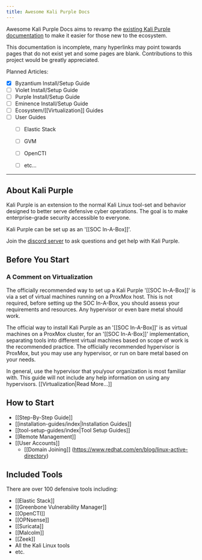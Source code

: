 ```yaml
---
title: Awesome Kali Purple Docs
---
```

Awesome Kali Purple Docs aims to revamp the [existing Kali Purple documentation](https://gitlab.com/kalilinux/kali-purple/documentation/-/wikis/home) to make it easier for those new to the ecosystem.

This documentation is incomplete, many hyperlinks may point towards pages that do not exist yet and some pages are blank. Contributions to this project would be greatly appreciated.

Planned Articles:
- [x] Byzantium Install/Setup Guide
- [ ] Violet Install/Setup Guide
- [ ] Purple Install/Setup Guide
- [ ] Eminence Install/Setup Guide
- [ ] Ecosystem/[[Virtualization]] Guides
- [ ] User Guides
	- [ ] Elastic Stack
	- [ ] GVM
	- [ ] OpenCTI
	- [ ] etc...


---
## About Kali Purple
Kali Purple is an extension to the normal Kali Linux tool-set and behavior designed to better serve defensive cyber operations. The goal is to make enterprise-grade security accessible to everyone.

Kali Purple can be set up as an '[[SOC In-A-Box]]'.

Join the [discord server](https://discord.com/invite/jwhaVmy74p) to ask questions and get help with Kali Purple.

## Before You Start
### A Comment on Virtualization
The officially recommended way to set up a Kali Purple '[[SOC In-A-Box]]' is via a set of virtual machines running on a ProxMox host. This is not required, before setting up the SOC In-A-Box, you should assess your requirements and resources. Any hypervisor or even bare metal should work. 

The official way to install Kali Purple as an '[[SOC In-A-Box]]'  is as virtual machines on a ProxMox cluster, for an '[[SOC In-A-Box]]' implementation, separating tools into different virtual machines based on scope of work is the recommended practice. The officially recommended hypervisor is ProxMox, but you may use any hypervisor, or run on bare metal based on your needs.

In general, use the hypervisor that you/your organization is most familiar with. This guide will not include any help information on using any hypervisors.
[[Virtualization|Read More...]]

## How to Start
- [[Step-By-Step Guide]]
- [[installation-guides/index|Installation Guides]]
- [[tool-setup-guides/index|Tool Setup Guides]]
- [[Remote Management]]
- [[User Accounts]]
	- [[Domain Joining]] (https://www.redhat.com/en/blog/linux-active-directory)

## Included Tools
There are over 100 defensive tools including:
- [[Elastic Stack]]
- [[Greenbone Vulnerability Manager]]
- [[OpenCTI]]
- [[OPNsense]]
- [[Suricata]]
- [[Malcolm]]
- [[Zeek]]
- All the Kali Linux tools
- etc.




